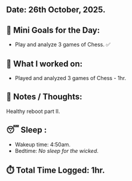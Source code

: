 ## Date: 26th October, 2025.

## 🎯 Mini Goals for the Day:
- Play and analyze 3 games of Chess. ✅
## 📖 What I worked on:
- Played and analyzed 3 games of Chess - 1hr.
## 📝 Notes / Thoughts:
Healthy reboot part II.
## 😴 Sleep :
- Wakeup time: 4:50am.
- Bedtime: _No sleep for the wicked_.
## ⏱️ Total Time Logged:  1hr.